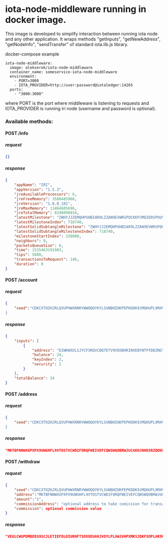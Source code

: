 # iota-node-middleware running in docker image. 

This image is developed to simplify interaction between running iota node and any other application. It wraps methods "getInputs", "getNewAddress", "getNodeInfo", "sendTransfer" of standard iota.lib.js library.

docker-compose example

    iota-node-middleware:
      image: alekserok/iota-node-middleware
      container_name: someservice-iota-node-middleware
      environment:
        - PORT=3000
        - IOTA_PROVIDER=http://user:password@iotaledger:14265
      ports:
        - "3000:3000"
where PORT is the port where middleware is listening to requests and IOTA_PROVIDER is running iri node (username and password is optional). 

### Available methods:

#### POST /info
##### request
```json
{}
```
##### response
```json
{
    "appName": "IRI",
    "appVersion": "1.5.3",
    "jreAvailableProcessors": 6,
    "jreFreeMemory": 3580485960,
    "jreVersion": "1.8.0_181",
    "jreMaxMemory": 11464605696,
    "jreTotalMemory": 8248098816,
    "latestMilestone": "ZWHYJJZEMQHPUHBIAR9LZZAN9EVWRSPQCKKPJMDZERSPOUSRVIKXPOYWKBRXNHTW9IJTPSFEWKPW99999",
    "latestMilestoneIndex": 718740,
    "latestSolidSubtangleMilestone": "ZWHYJJZEMQHPUHBIAR9LZZAN9EVWRSPQCKKPJMDZERSPOUSRVIKXPOYWKBRXNHTW9IJTPSFEWKPW99999",
    "latestSolidSubtangleMilestoneIndex": 718740,
    "milestoneStartIndex": 338000,
    "neighbors": 9,
    "packetsQueueSize": 0,
    "time": 1535463191983,
    "tips": 5880,
    "transactionsToRequest": 146,
    "duration": 0
}
```

#### POST /account
##### request
```json
{
    "seed":"CDKCXTOZHJRLQVUPHWXRNRYWWOQQYKYLSUNBHZUKPEPKDOK9JMQHUPL9RHVLJJZQRLMMZOSLRZMBBBAGH
}
```
##### response
```json
{
    "inputs": [
        {
            "address": "DIWKWXULSJYCFSRQVCBQTETV9VEDBHRINXEBYNTFFDBZNGYSSSOYPPONMLOHZMQVRASWFQLGAJTSRSEZC",
            "balance": 24,
            "keyIndex": 2,
            "security": 2
        }
    ],
    "totalBalance": 24
}
```

#### POST /address
##### request
```json
{
    "seed":"CDKCXTOZHJRLQVUPHWXRNRYWWOQQYKYLSUNBHZUKPEPKDOK9JMQHUPL9RHVLJJZQRLMMZOSLRZMBBBAGH
}
```
##### response
```json
"MKTBFNNWXGPXPX9UWGHFL9VTOSTVCWDIFORQFWEIVEFCQWSWQOBRWJUCAKHJNHDIRZDOHXIHLSGVXTRJC9KMJEZZOX"
```

#### POST /withdraw
##### request
```json
{
    "seed":"CDKCXTOZHJRLQVUPHWXRNRYWWOQQYKYLSUNBHZUKPEPKDOK9JMQHUPL9RHVLJJZQRLMMZOSLRZMBBBAGH",
    "address":"MKTBFNNWXGPXPX9UWGHFL9VTOSTVCWDIFORQFWEIVEFCQWSWQOBRWJUCAKHJNHDIRZDOHXIHLSGVXTRJC9KMJEZZOX",
    "amount":"1",
    "commissionAddress": "optional address to take comission for transactions",
    "commission": optional commission value
}
```
##### response
```json
"VEULCWUPDMBEEG9SCJLETIEFDLOIURNFTSOXOEUAHJVOYLPLAWJVHPXMKSJDKFXOPLAR9PCLFPKEZ9999"
```
